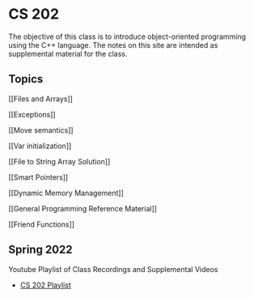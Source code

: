 # CS 202

The objective of this class is to introduce object-oriented programming using the C++ language. The notes on this site are intended as supplemental material for the class.

## Topics

[[Files and Arrays]]

[[Exceptions]]

[[Move semantics]]

[[Var initialization]]

[[File to String Array Solution]]

[[Smart Pointers]]

[[Dynamic Memory Management]]

[[General Programming Reference Material]]

[[Friend Functions]]

## Spring 2022

Youtube Playlist of Class Recordings and Supplemental Videos
- [CS 202 Playlist](https://youtube.com/playlist?list=PLoNcMmhVBAxUE-_a49hJ4oG9xAvQEzOr2)

